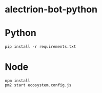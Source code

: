 # alectrion-bot-python

# Python

```shell
pip install -r requirements.txt
```


# Node

```shell
npm install
pm2 start ecosystem.config.js
```